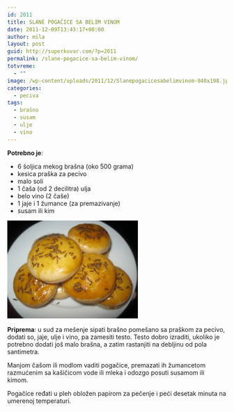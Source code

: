 ```yaml
---
id: 2011
title: SLANE POGAČICE SA BELIM VINOM
date: 2011-12-09T13:43:17+00:00
author: mila
layout: post
guid: http://superkuvar.com/?p=2011
permalink: /slane-pogacice-sa-belim-vinom/
totvreme:
  - ""
image: /wp-content/uploads/2011/12/Slanepogacicesabelimvinom-940x198.jpg
categories:
  - peciva
tags:
  - brašno
  - susam
  - ulje
  - vino
---
```

**Potrebno je**:

  * 6 šoljica mekog brašna (oko 500 grama)
  * kesica praška za pecivo
  * malo soli
  * 1 čaša (od 2 decilitra) ulja
  * belo vino (2 čaše)
  * 1 jaje i 1 žumance (za premazivanje)
  * susam ili kim

<img class="alignnone size-medium wp-image-5937" src="/wp-content/uploads/2011/12/Slanepogacicesabelimvinom-1024x768.jpg" alt="Slanepogacicesabelimvinom" width="300" height="225" /> 

**Priprema**: u sud za mešenje sipati brašno pomešano sa praškom za pecivo, dodati so, jaje, ulje i vino, pa zamesiti testo. Testo dobro izraditi, ukoliko je potrebno dodati još malo brašna, a zatim rastanjiti na debljinu od pola santimetra.

Manjom čašom ili modlom vaditi pogačice, premazati ih žumancetom razmućenim sa kašičicom vode ili mleka i odozgo posuti susamom ili kimom.

Pogačice ređati u pleh obložen papirom za pečenje i peći desetak minuta na umerenoj temperaturi.